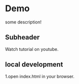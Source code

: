 # Demo

some description!

## Subheader

Watch tutorial on youtube.

## local development 

1.open index.html in your browser.
